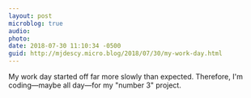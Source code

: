 ```yaml
---
layout: post
microblog: true
audio: 
photo: 
date: 2018-07-30 11:10:34 -0500
guid: http://mjdescy.micro.blog/2018/07/30/my-work-day.html
---
```

My work day started off far more slowly than expected. Therefore, I'm coding—maybe all day—for my "number 3" project.
